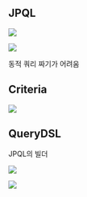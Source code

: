 
## JPQL

![](Pasted%20image%2020240827212959.png)

![](Pasted%20image%2020240827213406.png)

동적 쿼리 짜기가 어려움

## Criteria

![](Pasted%20image%2020240827213706.png)


## QueryDSL

JPQL의 빌더

![](Pasted%20image%2020240827214205.png)


![](Pasted%20image%2020240827214232.png)

